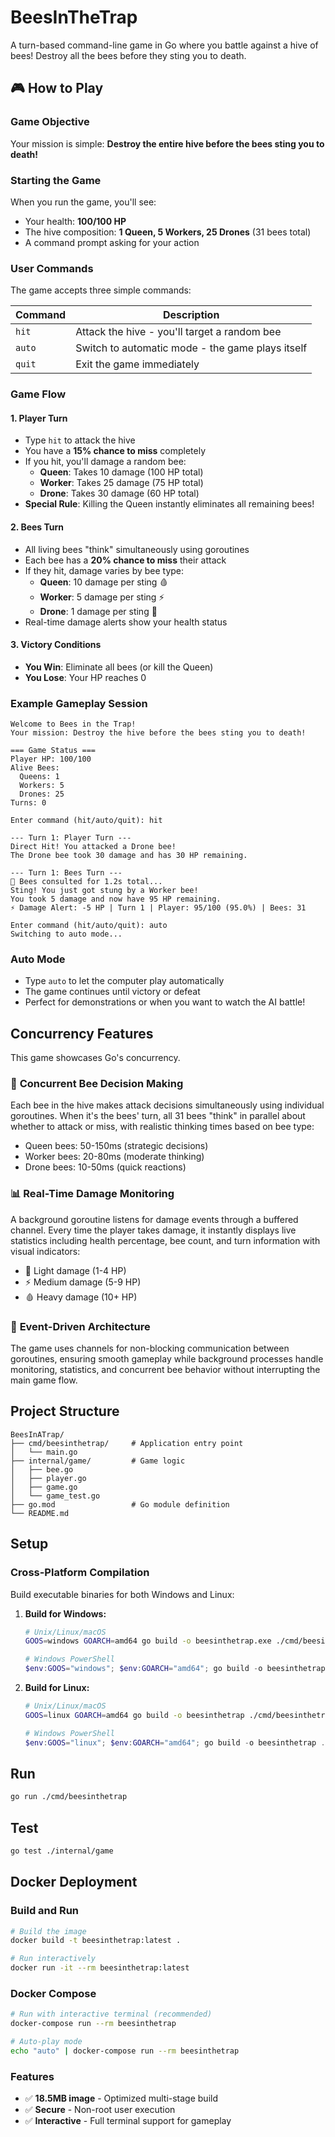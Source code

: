 # BeesInTheTrap

A turn-based command-line game in Go where you battle against a hive of bees! Destroy all the bees before they sting you to death.

## 🎮 How to Play

### Game Objective

Your mission is simple: **Destroy the entire hive before the bees sting you to death!**

### Starting the Game

When you run the game, you'll see:

- Your health: **100/100 HP**
- The hive composition: **1 Queen, 5 Workers, 25 Drones** (31 bees total)
- A command prompt asking for your action

### User Commands

The game accepts three simple commands:

| Command | Description |
|---------|-------------|
| `hit` | Attack the hive - you'll target a random bee |
| `auto` | Switch to automatic mode - the game plays itself |
| `quit` | Exit the game immediately |

### Game Flow

#### 1. **Player Turn**

- Type `hit` to attack the hive
- You have a **15% chance to miss** completely
- If you hit, you'll damage a random bee:
  - **Queen**: Takes 10 damage (100 HP total)
  - **Worker**: Takes 25 damage (75 HP total)
  - **Drone**: Takes 30 damage (60 HP total)
- **Special Rule**: Killing the Queen instantly eliminates all remaining bees!

#### 2. **Bees Turn**

- All living bees "think" simultaneously using goroutines
- Each bee has a **20% chance to miss** their attack
- If they hit, damage varies by bee type:
  - **Queen**: 10 damage per sting 🩸
  - **Worker**: 5 damage per sting ⚡
  - **Drone**: 1 damage per sting 🔸
- Real-time damage alerts show your health status

#### 3. **Victory Conditions**

- **You Win**: Eliminate all bees (or kill the Queen)
- **You Lose**: Your HP reaches 0

### Example Gameplay Session

```text
Welcome to Bees in the Trap!
Your mission: Destroy the hive before the bees sting you to death!

=== Game Status ===
Player HP: 100/100
Alive Bees:
  Queens: 1
  Workers: 5  
  Drones: 25
Turns: 0

Enter command (hit/auto/quit): hit

--- Turn 1: Player Turn ---
Direct Hit! You attacked a Drone bee!
The Drone bee took 30 damage and has 30 HP remaining.

--- Turn 1: Bees Turn ---
🧠 Bees consulted for 1.2s total...
Sting! You just got stung by a Worker bee!
You took 5 damage and now have 95 HP remaining.
⚡ Damage Alert: -5 HP | Turn 1 | Player: 95/100 (95.0%) | Bees: 31

Enter command (hit/auto/quit): auto
Switching to auto mode...
```

### Auto Mode

- Type `auto` to let the computer play automatically
- The game continues until victory or defeat
- Perfect for demonstrations or when you want to watch the AI battle!

## Concurrency Features

This game showcases Go's concurrency.

### 🐝 **Concurrent Bee Decision Making**

Each bee in the hive makes attack decisions simultaneously using individual goroutines. When it's the bees' turn, all 31 bees "think" in parallel about whether to attack or miss, with realistic thinking times based on bee type:

- Queen bees: 50-150ms (strategic decisions)
- Worker bees: 20-80ms (moderate thinking)
- Drone bees: 10-50ms (quick reactions)

### 📊 **Real-Time Damage Monitoring**

A background goroutine listens for damage events through a buffered channel. Every time the player takes damage, it instantly displays live statistics including health percentage, bee count, and turn information with visual indicators:

- 🔸 Light damage (1-4 HP)
- ⚡ Medium damage (5-9 HP)
- 🩸 Heavy damage (10+ HP)

### 🔄 **Event-Driven Architecture**

The game uses channels for non-blocking communication between goroutines, ensuring smooth gameplay while background processes handle monitoring, statistics, and concurrent bee behavior without interrupting the main game flow.

## Project Structure

```text
BeesInATrap/
├── cmd/beesinthetrap/     # Application entry point
│   └── main.go
├── internal/game/         # Game logic 
│   ├── bee.go
│   ├── player.go
│   ├── game.go
│   └── game_test.go
├── go.mod                 # Go module definition
└── README.md
```

## Setup

### Cross-Platform Compilation

Build executable binaries for both Windows and Linux:

1. **Build for Windows:**

   ```bash
   # Unix/Linux/macOS
   GOOS=windows GOARCH=amd64 go build -o beesinthetrap.exe ./cmd/beesinthetrap
   ```

   ```powershell
   # Windows PowerShell
   $env:GOOS="windows"; $env:GOARCH="amd64"; go build -o beesinthetrap.exe ./cmd/beesinthetrap
   ```

2. **Build for Linux:**

   ```bash
   # Unix/Linux/macOS
   GOOS=linux GOARCH=amd64 go build -o beesinthetrap ./cmd/beesinthetrap
   ```

   ```powershell
   # Windows PowerShell
   $env:GOOS="linux"; $env:GOARCH="amd64"; go build -o beesinthetrap ./cmd/beesinthetrap
   ```

## Run

```bash
go run ./cmd/beesinthetrap
```

## Test

```bash
go test ./internal/game
```

## Docker Deployment

### Build and Run

```bash
# Build the image
docker build -t beesinthetrap:latest .

# Run interactively
docker run -it --rm beesinthetrap:latest
```

### Docker Compose

```bash
# Run with interactive terminal (recommended)
docker-compose run --rm beesinthetrap

# Auto-play mode
echo "auto" | docker-compose run --rm beesinthetrap
```

### Features

- ✅ **18.5MB image** - Optimized multi-stage build
- ✅ **Secure** - Non-root user execution  
- ✅ **Interactive** - Full terminal support for gameplay

